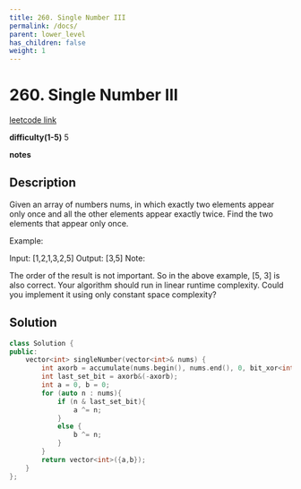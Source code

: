 ```yaml
---
title: 260. Single Number III
permalink: /docs/
parent: lower_level
has_children: false
weight: 1
---
```

# 260. Single Number III
[leetcode link](https://leetcode.com/problems/single-number-iii/)

**difficulty(1-5)** 
5

**notes**   


## Description
Given an array of numbers nums, in which exactly two elements appear only once and all the other elements appear exactly twice. Find the two elements that appear only once.

Example:

Input:  [1,2,1,3,2,5]
Output: [3,5]
Note:

The order of the result is not important. So in the above example, [5, 3] is also correct.
Your algorithm should run in linear runtime complexity. Could you implement it using only constant space complexity?


## Solution
```c++
class Solution {
public:
    vector<int> singleNumber(vector<int>& nums) {
        int axorb = accumulate(nums.begin(), nums.end(), 0, bit_xor<int>());
        int last_set_bit = axorb&(-axorb);
        int a = 0, b = 0;
        for (auto n : nums){
            if (n & last_set_bit){
                a ^= n;
            }
            else {
                b ^= n;
            }
        }
        return vector<int>({a,b});
    }
};
```

<!-- 
Default label
{: .label }

Blue label
{: .label .label-blue }

Stable
{: .label .label-green }

New release
{: .label .label-purple }

Coming soon
{: .label .label-yellow }

Deprecated
{: .label .label-red } -->
